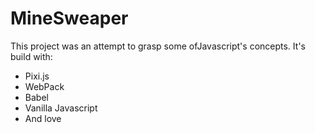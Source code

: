 # MineSweaper

This project was an attempt to grasp some ofJavascript's concepts. It's build with:

- Pixi.js
- WebPack
- Babel
- Vanilla Javascript
- And love

